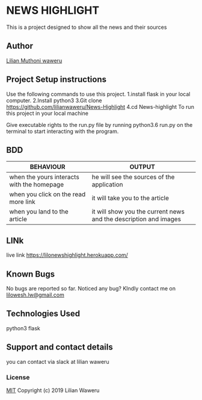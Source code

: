 # NEWS HIGHLIGHT
This is a project designed to show all the news and their sources


## Author
[Lilian Muthoni waweru](https://github.com/lilianwaweru)

## Project Setup instructions
Use the following commands to use this project.
1.install flask in your local computer.
2.Install python3
3.Git clone https://github.com/lilianwaweru/News-Highlight
4.cd News-highlight
To run this project in your local machine

Give executable rights to the run.py file by running python3.6 run.py on the terminal to start interacting with the program.


## BDD
| BEHAVIOUR                                  | OUTPUT                                                           |
|--------------------------------------------|------------------------------------------------------------------|
| when the yours interacts with the homepage | he will see the sources of the application                       |
| when you click on the read more link       | it will take you to the article                                  |
| when you land to the article               | it will show you the current news and the description and images |

## LINk
live link https://lilonewshighlight.herokuapp.com/



## Known Bugs
No bugs are reported so far. Noticed any bug? KIndly contact me on lilowesh.lw@gmail.com
## Technologies Used
python3
flask

## Support and contact details
you can contact via slack at lilian waweru
### License
[MIT](./LICENSE)
Copyright (c) 2019 Lilian Waweru
